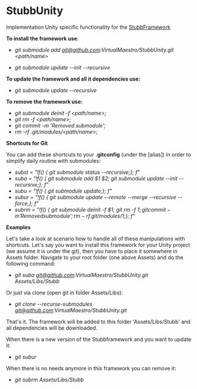 # StubbUnity
 Implementation Unity specific functionality for the
 [StubbFramework](https://github.com/VirtualMaestro/StubbFramework)

**To install the framework use**: 

- *git submodule add git@github.com:VirtualMaestro/StubbUnity.git <path/name>*
  
- *git submodule update --init --recursive*

 **To update the framework and all it dependencies use:**
- *git submodule update --recursive*

 **To remove the framework use:**
- *git submodule deinit -f <path/name>;*
- *git rm -f <path/name>;* 
- *git commit -m 'Removed submodule';* 
- *rm -rf .git/modules/<path/name>;*

**Shortcuts for Git** 

You can add these shortcuts to your **.gitconfig**
(under the [alias]) in order to simplify daily routine with submodules:

- *subst = "!f() { git submodule status --recursive;}; f"*
- *suba = "!f() { git submodule add $1 $2; git submodule update --init --recursive;}; f"* 
- *subu = "!f() { git submodule update;}; f"* 
- *subur = "!f() { git submodule update --remote --merge --recursive --force;}; f"* 
- *subrm = "!f() { git submodule deinit -f $1; git rm -f $1; git commit -m 'Removed submodule'; rm -rf .git/modules/$1;}; f"*

**Examples** 

Let's take a look at scenario how to handle all of these
manipulations with shortcuts. Let's say you want to install this
framework for your Unity project (we assume it is under the git), then
you have to place it somewhere in Assets folder. Navigate to your root
folder (one above Assets) and do the following command:

- *git suba git@github.com:VirtualMaestro/StubbUnity.git Assets/Libs/Stubb*

Or just via clone (open git in folder Assets/Libs):
- *git clone --recurse-submodules git@github.com:VirtualMaestro/StubbUnity.git*


That's it. The framework will be added to this folder
'Assets/Libs/Stubb' and all dependencies will be downloaded.

When there is a new version of the Stubbframework and you want to update
it:
- *git subur* 

When there is no needs anymore in this framework you can remove it:
- *git subrm Assets/Libs/Stubb*
